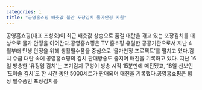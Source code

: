 ```yaml
---
categories: i
title: "공영홈쇼핑 배춧값 불안 포장김치 물가안정 지원"
---
```

공영홈쇼핑(대표 조성호)이 최근 배춧값 상승으로 품절 대란을 겪고 있는 포장김치를 대상으로 물가 안정을 이어간다.공영홈쇼핑은 TV 홈쇼핑 유일한 공공기관으로서 지난 4월부터 민생 안정을 위해 생활필수품을 중심으로 ‘물가안정 프로젝트’를 펼치고 있다.김치 수급 대란 속에 공영홈쇼핑의 김치 판매방송도 줄지어 매진을 기록하고 있다. 지난 16일 방송한 ‘유정임 김치’는 포기김치 구성이 방송 시작 15분만에 매진됐고, 18일 선보인 ‘도미솔 김치’도 한 시간 동안 5000세트가 판매되며 매진을 기록했다.공영홈쇼핑은 밥상 필수품인 포장김치를